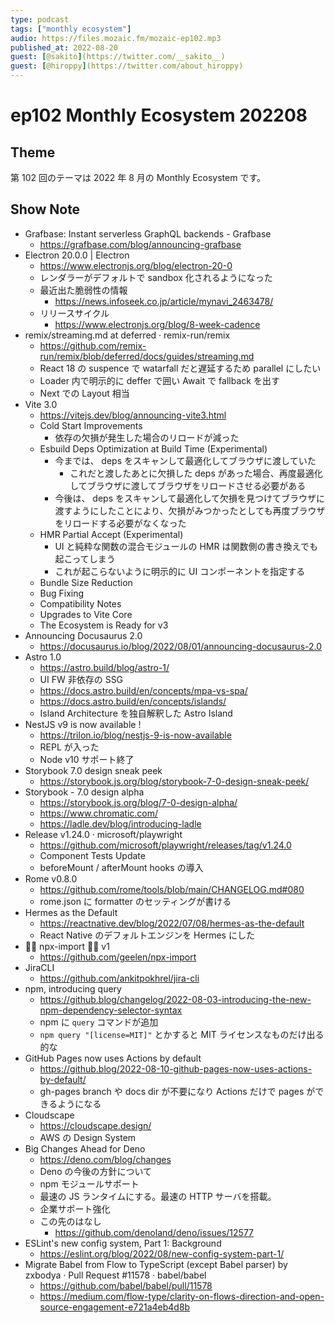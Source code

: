 ```yaml
---
type: podcast
tags: ["monthly ecosystem"]
audio: https://files.mozaic.fm/mozaic-ep102.mp3
published_at: 2022-08-20
guest: [@sakito](https://twitter.com/__sakito__)
guest: [@hiroppy](https://twitter.com/about_hiroppy)
---
```


# ep102 Monthly Ecosystem 202208

## Theme

第 102 回のテーマは 2022 年 8 月の Monthly Ecosystem です。

## Show Note

- Grafbase: Instant serverless GraphQL backends - Grafbase
  - https://grafbase.com/blog/announcing-grafbase
- Electron 20.0.0 | Electron
  - https://www.electronjs.org/blog/electron-20-0
  - レンダラーがデフォルトで sandbox 化されるようになった
  - 最近出た脆弱性の情報
    - https://news.infoseek.co.jp/article/mynavi_2463478/
  - リリースサイクル
    - https://www.electronjs.org/blog/8-week-cadence
- remix/streaming.md at deferred · remix-run/remix
  - https://github.com/remix-run/remix/blob/deferred/docs/guides/streaming.md
  - React 18 の suspence で watarfall だと遅延するため parallel にしたい
  - Loader 内で明示的に deffer で囲い Await で fallback を出す
  - Next での Layout 相当
- Vite 3.0
  - https://vitejs.dev/blog/announcing-vite3.html
  - Cold Start Improvements
    - 依存の欠損が発生した場合のリロードが減った
  - Esbuild Deps Optimization at Build Time (Experimental)
    - 今までは、 deps をスキャンして最適化してブラウザに渡していた
      - これだと渡したあとに欠損した deps があった場合、再度最適化してブラウザに渡してブラウザをリロードさせる必要がある
    - 今後は、 deps をスキャンして最適化して欠損を見つけてブラウザに渡すようにしたことにより、欠損がみつかったとしても再度ブラウザをリロードする必要がなくなった
  - HMR Partial Accept (Experimental)
    - UI と純粋な関数の混合モジュールの HMR は関数側の書き換えでも起こってしまう
    - これが起こらないように明示的に UI コンポーネントを指定する
  - Bundle Size Reduction
  - Bug Fixing
  - Compatibility Notes
  - Upgrades to Vite Core
  - The Ecosystem is Ready for v3
- Announcing Docusaurus 2.0
  - https://docusaurus.io/blog/2022/08/01/announcing-docusaurus-2.0
- Astro 1.0
  - https://astro.build/blog/astro-1/
  - UI FW 非依存の SSG
  - https://docs.astro.build/en/concepts/mpa-vs-spa/
  - https://docs.astro.build/en/concepts/islands/
  - Island Architecture を独自解釈した Astro Island
- NestJS v9 is now available !
  - https://trilon.io/blog/nestjs-9-is-now-available
  - REPL が入った
  - Node v10 サポート終了
- Storybook 7.0 design sneak peek
  - https://storybook.js.org/blog/storybook-7-0-design-sneak-peek/
- Storybook - 7.0 design alpha
  - https://storybook.js.org/blog/7-0-design-alpha/
  - https://www.chromatic.com/
  - https://ladle.dev/blog/introducing-ladle
- Release v1.24.0 · microsoft/playwright
  - https://github.com/microsoft/playwright/releases/tag/v1.24.0
  - Component Tests Update
  - beforeMount / afterMount hooks の導入
- Rome v0.8.0
  - https://github.com/rome/tools/blob/main/CHANGELOG.md#080
  - rome.json に formatter のセッティングが書ける
- Hermes as the Default
  - https://reactnative.dev/blog/2022/07/08/hermes-as-the-default
  - React Native のデフォルトエンジンを Hermes にした
- 🧙‍♂️ npx-import 🧙‍♀️ v1
  - https://github.com/geelen/npx-import
- JiraCLI
  - https://github.com/ankitpokhrel/jira-cli
- npm, introducing query
  - https://github.blog/changelog/2022-08-03-introducing-the-new-npm-dependency-selector-syntax
  - npm に `query` コマンドが追加
  - `npm query "[license=MIT]"` とかすると MIT ライセンスなものだけ出る的な
- GitHub Pages now uses Actions by default
  - https://github.blog/2022-08-10-github-pages-now-uses-actions-by-default/
  - gh-pages branch や docs dir が不要になり Actions だけで pages ができるようになる
- Cloudscape
  - https://cloudscape.design/
  - AWS の Design System
- Big Changes Ahead for Deno
  - https://deno.com/blog/changes
  - Deno の今後の方針について
  - npm モジュールサポート
  - 最速の JS ランタイムにする。最速の HTTP サーバを搭載。
  - 企業サポート強化
  - この先のはなし
    - https://github.com/denoland/deno/issues/12577
- ESLint's new config system, Part 1: Background
  - https://eslint.org/blog/2022/08/new-config-system-part-1/
- Migrate Babel from Flow to TypeScript (except Babel parser) by zxbodya · Pull Request #11578 · babel/babel
  - https://github.com/babel/babel/pull/11578
  - https://medium.com/flow-type/clarity-on-flows-direction-and-open-source-engagement-e721a4eb4d8b
